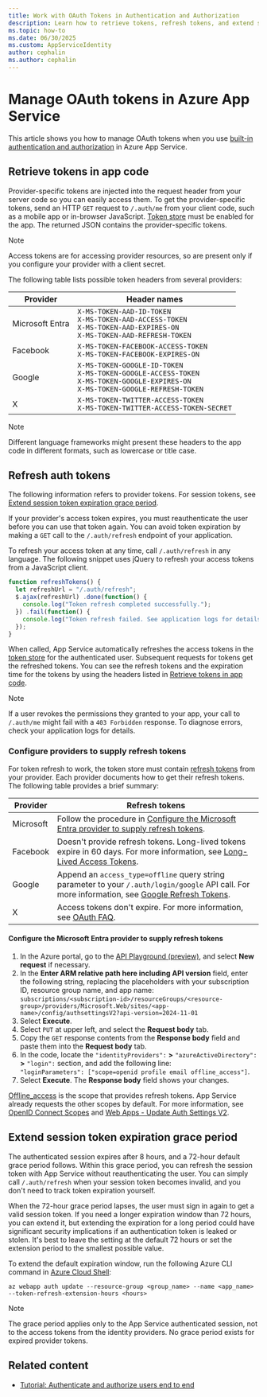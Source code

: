 ```yaml
---
title: Work with OAuth Tokens in Authentication and Authorization
description: Learn how to retrieve tokens, refresh tokens, and extend session token expiration when you use the built-in authentication and authorization in Azure App Service.
ms.topic: how-to
ms.date: 06/30/2025
ms.custom: AppServiceIdentity
author: cephalin
ms.author: cephalin
---
```


# Manage OAuth tokens in Azure App Service

This article shows you how to manage OAuth tokens when you use [built-in authentication and authorization](overview-authentication-authorization.md) in Azure App Service.

## Retrieve tokens in app code

Provider-specific tokens are injected into the request header from your server code so you can easily access them. To get the provider-specific tokens, send an HTTP `GET` request to `/.auth/me` from your client code, such as a mobile app or in-browser JavaScript. [Token store](overview-authentication-authorization.md#token-store) must be enabled for the app. The returned JSON contains the provider-specific tokens.

> [!NOTE]
> Access tokens are for accessing provider resources, so are present only if you configure your provider with a client secret.

The following table lists possible token headers from several providers:

| Provider | Header names |
|-|-|
| Microsoft Entra | `X-MS-TOKEN-AAD-ID-TOKEN` <br/> `X-MS-TOKEN-AAD-ACCESS-TOKEN` <br/> `X-MS-TOKEN-AAD-EXPIRES-ON`  <br/> `X-MS-TOKEN-AAD-REFRESH-TOKEN` |
| Facebook | `X-MS-TOKEN-FACEBOOK-ACCESS-TOKEN` <br/> `X-MS-TOKEN-FACEBOOK-EXPIRES-ON` |
| Google | `X-MS-TOKEN-GOOGLE-ID-TOKEN` <br/> `X-MS-TOKEN-GOOGLE-ACCESS-TOKEN` <br/> `X-MS-TOKEN-GOOGLE-EXPIRES-ON` <br/> `X-MS-TOKEN-GOOGLE-REFRESH-TOKEN` |
| X | `X-MS-TOKEN-TWITTER-ACCESS-TOKEN` <br/> `X-MS-TOKEN-TWITTER-ACCESS-TOKEN-SECRET` |

> [!NOTE]
> Different language frameworks might present these headers to the app code in different formats, such as lowercase or title case.

## Refresh auth tokens

The following information refers to provider tokens. For session tokens, see [Extend session token expiration grace period](#extend-session-token-expiration-grace-period).

If your provider's access token expires, you must reauthenticate the user before you can use that token again. You can avoid token expiration by making a `GET` call to the `/.auth/refresh` endpoint of your application.

To refresh your access token at any time, call `/.auth/refresh` in any language. The following snippet uses jQuery to refresh your access tokens from a JavaScript client.

```javascript
function refreshTokens() {
  let refreshUrl = "/.auth/refresh";
  $.ajax(refreshUrl) .done(function() {
    console.log("Token refresh completed successfully.");
  }) .fail(function() {
    console.log("Token refresh failed. See application logs for details.");
  });
}
```

When called, App Service automatically refreshes the access tokens in the [token store](overview-authentication-authorization.md#token-store) for the authenticated user. Subsequent requests for tokens get the refreshed tokens. You can see the refresh tokens and the expiration time for the tokens by using the headers listed in [Retrieve tokens in app code](#retrieve-tokens-in-app-code).

>[!NOTE]
>If a user revokes the permissions they granted to your app, your call to `/.auth/me` might fail with a `403 Forbidden` response. To diagnose errors, check your application logs for details.

### Configure providers to supply refresh tokens

For token refresh to work, the token store must contain [refresh tokens](/entra/identity-platform/refresh-tokens) from your provider. Each provider documents how to get their refresh tokens. The following table provides a brief summary:

| Provider | Refresh tokens |
|-|-|
| Microsoft | Follow the procedure in [Configure the Microsoft Entra provider to supply refresh tokens](#configure-the-microsoft-entra-provider-to-supply-refresh-tokens). |
| Facebook | Doesn't provide refresh tokens. Long-lived tokens expire in 60 days. For more information, see [Long-Lived Access Tokens](https://developers.facebook.com/docs/facebook-login/guides/access-tokens/get-long-lived/). |
| Google | Append an `access_type=offline` query string parameter to your `/.auth/login/google` API call. For more information, see [Google Refresh Tokens](https://developers.google.com/identity/protocols/OpenIDConnect#refresh-tokens).|
| X | Access tokens don't expire. For more information, see [OAuth FAQ](https://developer.x.com/en/docs/authentication/faq). |

#### Configure the Microsoft Entra provider to supply refresh tokens

1. In the Azure portal, go to the [API Playground (preview)](https://portal.azure.com/#view/Microsoft_Azure_Resources/ArmPlayground), and select **New request** if necessary.
1. In the **Enter ARM relative path here including API version** field, enter the following string, replacing the placeholders with your subscription ID, resource group name, and app name:<br>`subscriptions/<subscription-id>/resourceGroups/<resource-group>/providers/Microsoft.Web/sites/<app-name>/config/authsettingsV2?api-version=2024-11-01`
1. Select **Execute**.
1. Select `PUT` at upper left, and select the **Request body** tab.
1. Copy the `GET` response contents from the **Response body** field and paste them into the **Request body** tab.
1. In the code, locate the `"identityProviders":` **>** `"azureActiveDirectory":` **>** `"login":` section, and add the following line:<br>`"loginParameters": ["scope=openid profile email offline_access"]`.
1. Select **Execute**. The **Response body** field shows your changes.

[Offline_access](/entra/identity-platform/scopes-oidc#the-offline_access-scope) is the scope that provides refresh tokens. App Service already requests the other scopes by default. For more information, see [OpenID Connect Scopes](/entra/identity-platform/scopes-oidc#openid-connect-scopes) and [Web Apps - Update Auth Settings V2](/rest/api/appservice/web-apps/update-auth-settings-v-2).

## Extend session token expiration grace period

The authenticated session expires after 8 hours, and a 72-hour default grace period follows. Within this grace period, you can refresh the session token with App Service without reauthenticating the user. You can simply call `/.auth/refresh` when your session token becomes invalid, and you don't need to track token expiration yourself.

When the 72-hour grace period lapses, the user must sign in again to get a valid session token. If you need a longer expiration window than 72 hours, you can extend it, but extending the expiration for a long period could have significant security implications if an authentication token is leaked or stolen. It's best to leave the setting at the default 72 hours or set the extension period to the smallest possible value.

To extend the default expiration window, run the following Azure CLI command in [Azure Cloud Shell](../cloud-shell/overview.md):

```azurecli-interactive
az webapp auth update --resource-group <group_name> --name <app_name> --token-refresh-extension-hours <hours>
```

> [!NOTE]
> The grace period applies only to the App Service authenticated session, not to the access tokens from the identity providers. No grace period exists for expired provider tokens.

## Related content

- [Tutorial: Authenticate and authorize users end to end](tutorial-auth-aad.md)
